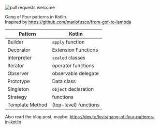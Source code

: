 ![pull requests welcome](https://img.shields.io/badge/pull_requests-welcome-green.svg)

Gang of Four patterns in Kotlin.  
Inspired by https://github.com/mariofusco/from-gof-to-lambda

| Pattern | Kotlin |
| --- | --- |
| Builder   | `apply` function |
| Decorator | Extension Functions |
| Interpreter | `sealed` classes |
| Iterator | operator functions |
| Observer | observable delegate | 
| Prototype | Data class | 
| Singleton | `object` declaration |
| Strategy | functions |
| Template Method | (top-level) functions |

Also read the blog post, maybe: https://dev.to/lovis/gang-of-four-patterns-in-kotlin


